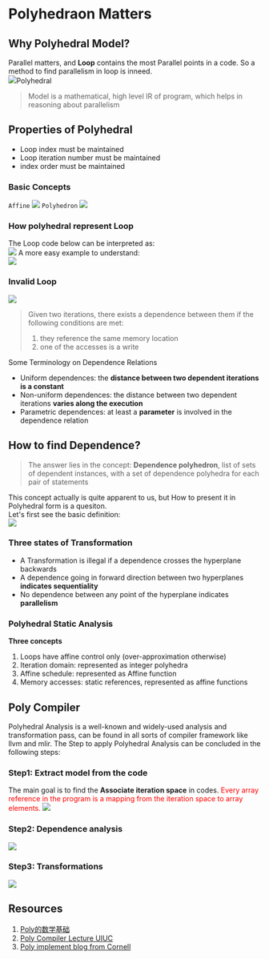 # Polyhedraon Matters
## Why Polyhedral Model?
Parallel matters, and **Loop** contains the most Parallel points in a code. So a method to find parallelism in loop is inneed.  
![](../../png/example1.png)Polyhedral 
> Model is a mathematical, high level IR of
program, which helps in reasoning about parallelism

## Properties of Polyhedral
* Loop index must be maintained
* Loop iteration number must be maintained
* index order must be maintained

### Basic Concepts
`Affine`
![](../../png/Affine.png)
`Polyhedron`
![](../../png/Polyhedron.png)

### How polyhedral represent Loop
The Loop code below can be interpreted as:  
![](../../png/example2.png)
A more easy example to understand:  
![](../../png/example3.png)

### Invalid Loop  
![](../../png/InvalidExample4.png)
> Given two iterations, there exists a dependence between them if
the following conditions are met:
> 1. they reference the same memory location
> 2. one of the accesses is a write

Some Terminology on Dependence Relations  
* Uniform dependences: the **distance between two dependent iterations is a constant**  
* Non-uniform dependences: the distance between two dependent iterations **varies along the execution**  
* Parametric dependences: at least a **parameter** is involved in the dependence relation

## How to find Dependence?  
> The answer lies in the concept: 
> **Dependence polyhedron**, list of sets of
dependent instances, with a set of dependence polyhedra for
each pair of statements  

This concept actually is quite apparent to us, but How to present it in Polyhedral form is a quesiton.   
Let's first see the basic definition:  
![](../../png/def1.png)

### Three states of Transformation
* A Transformation is illegal if a dependence crosses the
hyperplane backwards
* A dependence going in forward direction between two
hyperplanes **indicates sequentiality**
* No dependence between any point of the hyperplane indicates
**parallelism**

### Polyhedral Static Analysis  
**Three concepts**
1. Loops have affine control only (over-approximation otherwise)
2. Iteration domain: represented as integer polyhedra
3. Affine schedule: represented as Affine function
4. Memory accesses: static references, represented as affine
functions

## Poly Compiler
Polyhedral Analysis is a well-known and widely-used analysis and transformation pass, can be found in all sorts of compiler framework like llvm and mlir. The Step to apply Polyhedral Analysis can be concluded in the following steps:  
### Step1: Extract model from the code
The main goal is to find the **Associate iteration space** in codes. <font color = red>Every array reference in the program is a mapping from the iteration space to array elements.</font>
![](../../png/Step1.png)

### Step2: Dependence analysis 
![](../../png/Dependence.png)

### Step3: Transformations  
![](../../png/Transform.png)

## Resources  
1. [Poly的数学基础](https://events.csa.iisc.ac.in/summerschool2013/slides/automatic-parallelization-introduction-polyhedral-models.pdf)
2. [Poly Compiler Lecture UIUC](http://polyhedral.info/)
3. [Poly implement blog from Cornell](https://www.cs.cornell.edu/courses/cs6120/2023fa/blog/polyhedral/)


